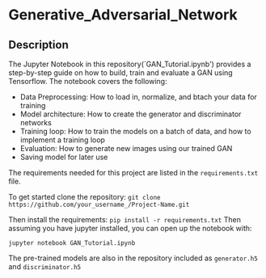 # Generative_Adversarial_Network
## Description
The Jupyter Notebook in this repository(`GAN_Tutorial.ipynb') provides a step-by-step guide on how to build, train and evaluate a GAN using Tensorflow. The notebook covers the following:
- Data Preprocessing: How to load in, normalize, and btach your data for training
- Model architecture: How to create the generator and discriminator networks
- Training loop: How to train the models on a batch of data, and how to implement a training loop
- Evaluation: How to generate new images using our trained GAN
- Saving model for later use


The requirements needed for this project are listed in the `requirements.txt` file.

To get started clone the repository:
`git clone https://github.com/your_username_/Project-Name.git`

Then install the requirements:
`pip install -r requirements.txt`
Then assuming you have jupyter installed, you can open up the notebook with:

`jupyter notebook GAN_Tutorial.ipynb`

The pre-trained models are also in the repository included as `generator.h5` and `discriminator.h5`
